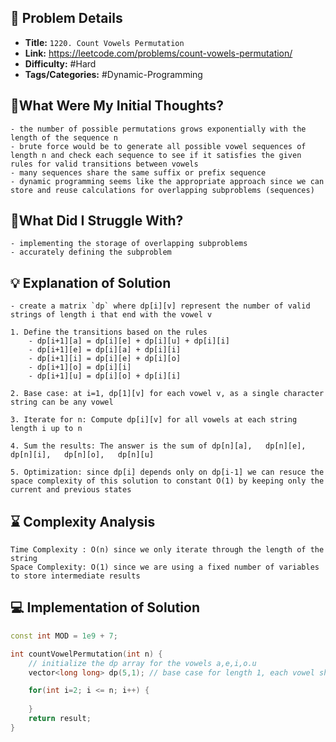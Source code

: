 ## 📝 Problem Details

- **Title:** `1220. Count Vowels Permutation`
- **Link:** https://leetcode.com/problems/count-vowels-permutation/
- **Difficulty:** #Hard 
- **Tags/Categories:** #Dynamic-Programming 

## 💭What Were My Initial Thoughts?

```
- the number of possible permutations grows exponentially with the length of the sequence n
- brute force would be to generate all possible vowel sequences of length n and check each sequence to see if it satisfies the given rules for valid transitions between vowels
- many sequences share the same suffix or prefix sequence 
- dynamic programming seems like the appropriate approach since we can store and reuse calculations for overlapping subproblems (sequences)
```

## 🤔What Did I Struggle With?

```
- implementing the storage of overlapping subproblems
- accurately defining the subproblem
```

## 💡 Explanation of Solution

```
- create a matrix `dp` where dp[i][v] represent the number of valid strings of length i that end with the vowel v

1. Define the transitions based on the rules
	- dp[i+1][a] = dp[i][e] + dp[i][u] + dp[i][i]
	- dp[i+1][e] = dp[i][a] + dp[i][i]
	- dp[i+1][i] = dp[i][e] + dp[i][o]
	- dp[i+1][o] = dp[i][i]
	- dp[i+1][u] = dp[i][o] + dp[i][i]

2. Base case: at i=1, dp[1][v] for each vowel v, as a single character string can be any vowel

3. Iterate for n: Compute dp[i][v] for all vowels at each string length i up to n

4. Sum the results: The answer is the sum of dp[n][a],   dp[n][e],   dp[n][i],   dp[n][o],   dp[n][u]

5. Optimization: since dp[i] depends only on dp[i-1] we can resuce the space complexity of this solution to constant O(1) by keeping only the current and previous states

```

## ⌛ Complexity Analysis

```
Time Complexity : O(n) since we only iterate through the length of the string
Space Complexity: O(1) since we are using a fixed number of variables to store intermediate results
```

## 💻 Implementation of Solution

```cpp
const int MOD = 1e9 + 7;

int countVowelPermutation(int n) {
	// initialize the dp array for the vowels a,e,i,o.u
	vector<long long> dp(5,1); // base case for length 1, each vowel should only have 1 possible permutation

	for(int i=2; i <= n; i++) {
		
	}
	return result;
}
```